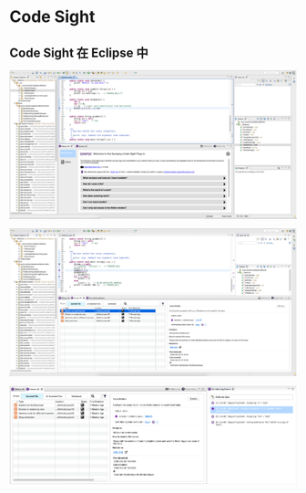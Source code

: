 # Code Sight

## Code Sight 在 Eclipse 中

![Screen1](Images/Screen1.png)

![Screen2](Images/Screen2.png)

![Screen3](Images/Screen3.png)